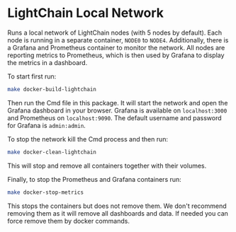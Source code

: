 # LightChain Local Network

Runs a local network of LightChain nodes (with 5 nodes by default). Each node is running in a separate container, `NODE0` to `NODE4`.
Additionally, there is a Grafana and Prometheus container to monitor the network. All nodes are reporting metrics to Prometheus, 
which is then used by Grafana to display the metrics in a dashboard.

To start first run:
```bash
make docker-build-lightchain
```

Then run the Cmd file in this package. It will start the network and open the Grafana dashboard in your browser.
Grafana is available on `localhost:3000` and Prometheus on `localhost:9090`. The default username and password for Grafana is `admin:admin`.

To stop the network kill the Cmd process and then run:
```bash 
make docker-clean-lightchain
```
This will stop and remove all containers together with their volumes.

Finally, to stop the Prometheus and Grafana containers run:
```bash
make docker-stop-metrics
```
This stops the containers but does not remove them. We don't recommend removing them as it will remove all dashboards and data. If
needed you can force remove them by docker commands.